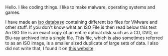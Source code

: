 Hello.
I like coding things. I like to make malware, operating systems and games.

I have made an [iso database](https://github.com/kiggy13/iso-database) containing different iso files for VMware and other stuff.
If you don't know what an ISO File is then read below this text
An ISO file is an exact copy of an entire optical disk such as a CD, DVD, or Blu-ray archived into a single file. This file, which is also sometimes referred to as an ISO image, is a smaller sized duplicate of large sets of data.
I also did not write that, I found it on [this website](https://www.freecodecamp.org/news/what-is-an-iso-file-explained-in-plain-english/)
